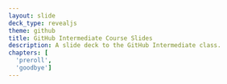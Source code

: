 ```yaml
---
layout: slide
deck_type: revealjs
theme: github
title: GitHub Intermediate Course Slides
description: A slide deck to the GitHub Intermediate class.
chapters: [
  'preroll',
  'goodbye']
---
```

